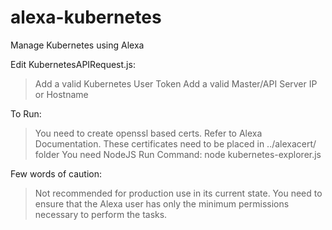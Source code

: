 # alexa-kubernetes
Manage Kubernetes using Alexa

Edit KubernetesAPIRequest.js:
  > Add a valid Kubernetes User Token
  > Add a valid Master/API Server IP or Hostname

To Run:
  > You need to create openssl based certs. Refer to Alexa Documentation.
  > These certificates need to be placed in ../alexacert/ folder
  > You need NodeJS
  > Run Command: node kubernetes-explorer.js

Few words of caution:
  > Not recommended for production use in its current state.
  > You need to ensure that the Alexa user has only the minimum permissions necessary to perform the tasks.
